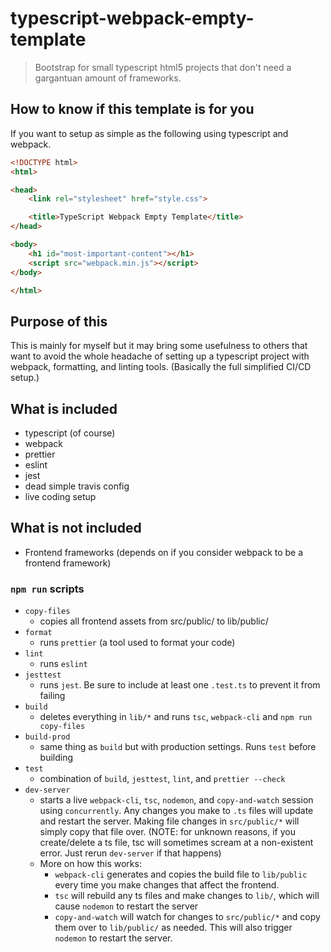 # typescript-webpack-empty-template

> Bootstrap for small typescript html5 projects that don't need a gargantuan amount of frameworks.

## How to know if this template is for you

If you want to setup as simple as the following using typescript and webpack.

```html
<!DOCTYPE html>
<html>

<head>
    <link rel="stylesheet" href="style.css">

    <title>TypeScript Webpack Empty Template</title>
</head>

<body>
    <h1 id="most-important-content"></h1>
    <script src="webpack.min.js"></script>
</body>

</html>
```

## Purpose of this

This is mainly for myself but it may bring some usefulness to others that want to avoid the whole headache of setting up a typescript project with webpack, formatting, and linting tools. (Basically the full simplified CI/CD setup.)

## What is included

- typescript (of course)
- webpack
- prettier
- eslint
- jest
- dead simple travis config
- live coding setup

## What is not included

- Frontend frameworks (depends on if you consider webpack to be a frontend framework)

### `npm run` scripts

- `copy-files`
  - copies all frontend assets from src/public/ to lib/public/
- `format`
  - runs `prettier` (a tool used to format your code)
- `lint`
  - runs `eslint`
- `jesttest`
  - runs `jest`. Be sure to include at least one `.test.ts` to prevent it from failing
- `build`
  - deletes everything in `lib/*` and runs `tsc`, `webpack-cli` and `npm run copy-files` 
- `build-prod`
  - same thing as `build` but with production settings. Runs `test` before building
- `test`
  - combination of `build`, `jesttest`, `lint`, and `prettier --check`
- `dev-server`
  - starts a live `webpack-cli`, `tsc`, `nodemon`, and `copy-and-watch` session using `concurrently`. Any changes you make to `.ts` files will update and restart the server. Making file changes in `src/public/*` will simply copy that file over. (NOTE: for unknown reasons, if you create/delete a ts file, tsc will sometimes scream at a non-existent error. Just rerun `dev-server` if that happens)
  - More on how this works:
    - `webpack-cli` generates and copies the build file to `lib/public` every time you make changes that affect the frontend.
    - `tsc` will rebuild any ts files and make changes to `lib/`, which will cause `nodemon` to restart the server
    - `copy-and-watch` will watch for changes to `src/public/*` and copy them over to `lib/public/` as needed. This will also trigger `nodemon` to restart the server.
